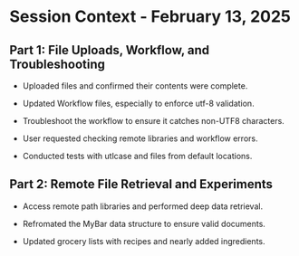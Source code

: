 # Session Context - February 13, 2025

## Part 1: File Uploads, Workflow, and Troubleshooting
- Uploaded files and confirmed their contents were complete. 
- Updated Workflow files, especially to enforce utf-8 validation.
- Troubleshoot the workflow to ensure it catches non-UTF8 characters. 

- User requested checking remote libraries and workflow errors.
- Conducted tests with utlcase and files from default locations.

## Part 2: Remote File Retrieval and Experiments
- Access remote path libraries and performed deep data retrieval. 
- Refromated the MyBar data structure to ensure valid documents.

- Updated grocery lists with recipes and nearly added ingredients.
